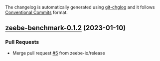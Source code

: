 The changelog is automatically generated using [git-chglog](https://github.com/git-chglog/git-chglog)
and it follows [Conventional Commits](https://www.conventionalcommits.org/en/v1.0.0/) format.


<a name="zeebe-benchmark-0.1.2"></a>
## [zeebe-benchmark-0.1.2](https://github.com/camunda/camunda-platform-helm/compare/zeebe-benchmark-0.1.1...zeebe-benchmark-0.1.2) (2023-01-10)

### Pull Requests

* Merge pull request [#5](https://github.com/camunda/camunda-platform-helm/issues/5) from zeebe-io/release

